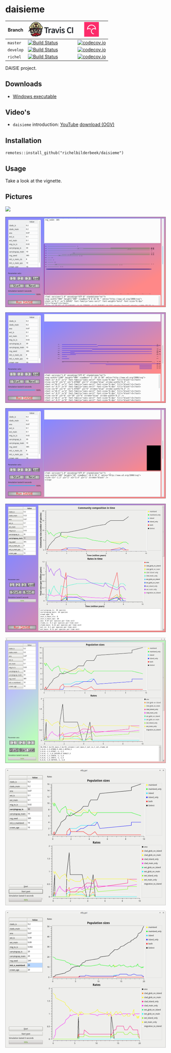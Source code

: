 # daisieme

Branch   |[![Travis CI logo](pics/TravisCI.png)](https://travis-ci.org)                                                                          |[![Codecov logo](pics/Codecov.png)](https://www.codecov.io)
---------|---------------------------------------------------------------------------------------------------------------------------------------|---------------------------------------------------------------------------------------------------------------------------------------------------------------------
`master` |[![Build Status](https://travis-ci.org/richelbilderbeek/daisieme.svg?branch=master)](https://travis-ci.org/richelbilderbeek/daisieme)  | [![codecov.io](https://codecov.io/github/richelbilderbeek/daisieme/coverage.svg?branch=master)](https://codecov.io/github/richelbilderbeek/daisieme?branch=master)
`develop`|[![Build Status](https://travis-ci.org/richelbilderbeek/daisieme.svg?branch=develop)](https://travis-ci.org/richelbilderbeek/daisieme) | [![codecov.io](https://codecov.io/github/richelbilderbeek/daisieme/coverage.svg?branch=develop)](https://codecov.io/github/richelbilderbeek/daisieme?branch=develop)
`richel` |[![Build Status](https://travis-ci.org/richelbilderbeek/daisieme.svg?branch=richel)](https://travis-ci.org/richelbilderbeek/daisieme) | [![codecov.io](https://codecov.io/github/richelbilderbeek/daisieme/coverage.svg?branch=richel)](https://codecov.io/github/richelbilderbeek/daisieme?branch=richel)

DAISIE project.

## Downloads

 * [Windows executable](http://richelbilderbeek.nl/daisieme_exe.zip)

## Video's

 * `daisieme` introduction: [YouTube](https://youtu.be/TYWVCDtduZ8) [download (OGV)](http://richelbilderbeek.nl/daisieme.ogv)

## Installation

```
remotes::install_github("richelbilderbeek/daisieme")
```

## Usage

Take a look at the vignette.

## Pictures

![](pics/20200109.png)

![](pics/20200108.png)

![](pics/20200107.png)

![](pics/20191216.png)

![](pics/elly_gui_4.png)

![](pics/elly_gui_3.png)

![](pics/elly_gui_2.png)

![](pics/elly_gui_1.png)

